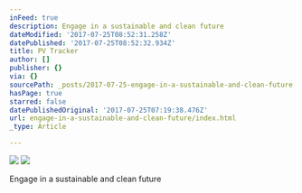 ```yaml
---
inFeed: true
description: Engage in a sustainable and clean future
dateModified: '2017-07-25T08:52:31.258Z'
datePublished: '2017-07-25T08:52:32.934Z'
title: PV Tracker
author: []
publisher: {}
via: {}
sourcePath: _posts/2017-07-25-engage-in-a-sustainable-and-clean-future.md
hasPage: true
starred: false
datePublishedOriginal: '2017-07-25T07:19:38.476Z'
url: engage-in-a-sustainable-and-clean-future/index.html
_type: Article

---
```

![](https://the-grid-user-content.s3-us-west-2.amazonaws.com/2a14f5ae-8a16-4a7a-94e1-43bf5f142510.png)
![](https://the-grid-user-content.s3-us-west-2.amazonaws.com/285fb4cf-4df5-4d5a-9ca9-fdad746d4c2d.jpg)

Engage in a sustainable and clean future